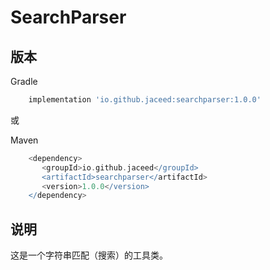 # SearchParser

## 版本

Gradle
```gradle
    implementation 'io.github.jaceed:searchparser:1.0.0'
```
或

Maven
```gradle
    <dependency>
       <groupId>io.github.jaceed</groupId>
       <artifactId>searchparser</artifactId>
       <version>1.0.0</version>
    </dependency>
```

## 说明

这是一个字符串匹配（搜索）的工具类。
